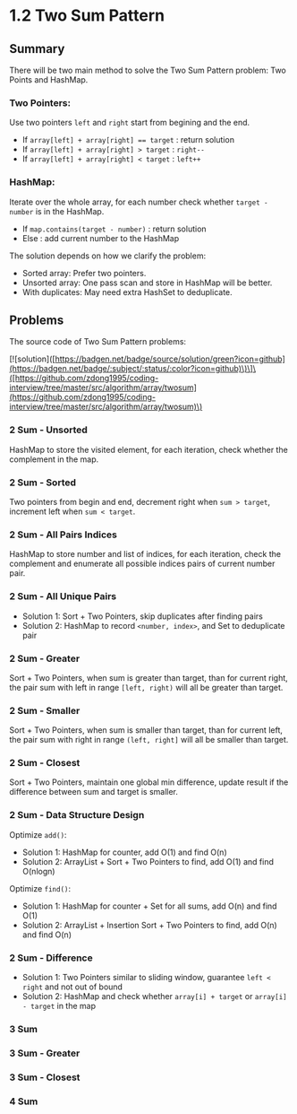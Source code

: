 # 1.2 Two Sum Pattern

## Summary

There will be two main method to solve the Two Sum Pattern problem: Two Points and HashMap.

### Two Pointers:

Use two pointers `left` and `right` start from begining and the end.

* If `array[left] + array[right] == target` : return solution
* If `array[left] + array[right] > target`  : `right--`
* If `array[left] + array[right] < target`  : `left++`

### HashMap:

Iterate over the whole array, for each number check whether `target - number` is in the HashMap.

* If `map.contains(target - number)` : return solution
* Else : add current number to the HashMap

The solution depends on how we clarify the problem:

* Sorted array: Prefer two pointers.
* Unsorted array: One pass scan and store in HashMap will be better.
* With duplicates: May need extra HashSet to deduplicate.

## Problems

The source code of Two Sum Pattern problems: 

\[!\[solution\]\([https://badgen.net/badge/source/solution/green?icon=github](https://badgen.net/badge/:subject/:status/:color?icon=github)\)\]\([https://github.com/zdong1995/coding-interview/tree/master/src/algorithm/array/twosum](https://github.com/zdong1995/coding-interview/tree/master/src/algorithm/array/twosum)\)

### 2 Sum - Unsorted

HashMap to store the visited element, for each iteration, check whether the complement in the map.

### 2 Sum - Sorted

Two pointers from begin and end, decrement right when `sum > target`, increment left when `sum < target`.

### 2 Sum - All Pairs Indices

HashMap to store number and list of indices, for each iteration, check the complement and enumerate all possible indices pairs of current number pair.

### 2 Sum - All Unique Pairs

* Solution 1: Sort + Two Pointers, skip duplicates after finding pairs
* Solution 2: HashMap to record `<number, index>`, and Set to deduplicate pair

### 2 Sum - Greater

Sort + Two Pointers, when sum is greater than target, than for current right, the pair sum with left in range `[left, right)` will all be greater than target.

### 2 Sum - Smaller

Sort + Two Pointers, when sum is smaller than target, than for current left, the pair sum with right in range `(left, right]` will all be smaller than target.

### 2 Sum - Closest

Sort + Two Pointers, maintain one global min difference, update result if the difference between sum and target is smaller.

### 2 Sum - Data Structure Design

Optimize `add()`:

* Solution 1: HashMap for counter, add O\(1\) and find O\(n\)
* Solution 2: ArrayList + Sort + Two Pointers to find, add O\(1\) and find O\(nlogn\)

Optimize `find()`:

* Solution 1: HashMap for counter + Set for all sums, add O\(n\) and find O\(1\) 
* Solution 2: ArrayList + Insertion Sort + Two Pointers to find, add O\(n\) and find O\(n\)

### 2 Sum - Difference

* Solution 1: Two Pointers similar to sliding window, guarantee `left < right` and not out of bound
* Solution 2: HashMap and check whether `array[i] + target` or `array[i] - target` in the map

### 3 Sum

### 3 Sum - Greater

### 3 Sum - Closest

### 4 Sum

